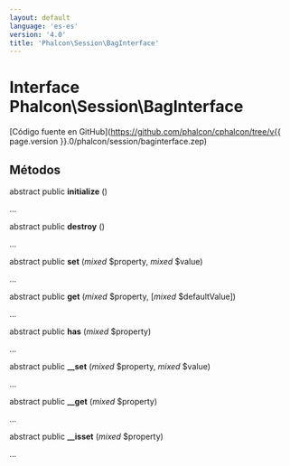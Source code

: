 ```yaml
---
layout: default
language: 'es-es'
version: '4.0'
title: 'Phalcon\Session\BagInterface'
---
```


# Interface **Phalcon\Session\BagInterface**

[Código fuente en GitHub](https://github.com/phalcon/cphalcon/tree/v{{ page.version }}.0/phalcon/session/baginterface.zep)

## Métodos

abstract public **initialize** ()

...

abstract public **destroy** ()

...

abstract public **set** (*mixed* $property, *mixed* $value)

...

abstract public **get** (*mixed* $property, [*mixed* $defaultValue])

...

abstract public **has** (*mixed* $property)

...

abstract public **__set** (*mixed* $property, *mixed* $value)

...

abstract public **__get** (*mixed* $property)

...

abstract public **__isset** (*mixed* $property)

...
